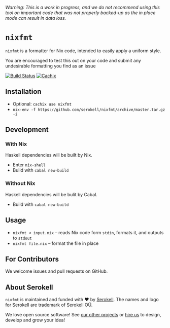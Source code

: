 <!-- © 2019 Serokell <hi@serokell.io>
   - © 2019 Lars Jellema <lars.jellema@gmail.com>
   -
   - SPDX-License-Identifier: MPL-2.0
   -->


_Warning: This is a work in progress, and we do not recommend using this
tool on important code that was not properly backed-up as the
in place mode can result in data loss._


# `nixfmt`

`nixfmt` is a formatter for Nix code, intended to easily apply a uniform style.

You are encouraged to test this out on your code and submit any undesirable formatting you find as an issue

[![Build Status](https://badge.buildkite.com/b37f73adea391439e63288e8fd3b47f4b98fb9640bb864ccfa.svg)](https://buildkite.com/serokell/nixfmt)
[![Cachix](https://img.shields.io/badge/cachix-nixfmt-blue.svg)](https://nixfmt.cachix.org)

## Installation

* Optional: `cachix use nixfmt`
* `nix-env -f https://github.com/serokell/nixfmt/archive/master.tar.gz -i`


## Development

### With Nix

Haskell dependencies will be built by Nix.

* Enter `nix-shell`
* Build with `cabal new-build`

### Without Nix

Haskell dependencies will be bulit by Cabal.

* Build with `cabal new-build`


## Usage

* `nixfmt < input.nix` – reads Nix code form `stdin`, formats it, and outputs to `stdout`
* `nixfmt file.nix` – format the file in place


## For Contributors

We welcome issues and pull requests on GitHub.


## About Serokell

`nixfmt` is maintained and funded with :heart: by
[Serokell](https://serokell.io/). The names and logo for Serokell are trademark
of Serokell OÜ.

We love open source software! See
[our other projects](https://serokell.io/community?utm_source=github) or
[hire us](https://serokell.io/hire-us?utm_source=github) to design, develop and
grow your idea!
